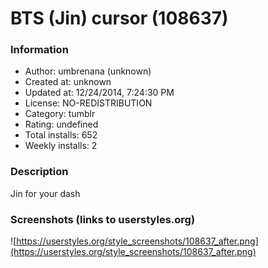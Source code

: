 # BTS (Jin) cursor (108637)

### Information
- Author: umbrenana (unknown)
- Created at: unknown
- Updated at: 12/24/2014, 7:24:30 PM
- License: NO-REDISTRIBUTION
- Category: tumblr
- Rating: undefined
- Total installs: 652
- Weekly installs: 2


### Description
Jin for your dash


### Screenshots (links to userstyles.org)
![https://userstyles.org/style_screenshots/108637_after.png](https://userstyles.org/style_screenshots/108637_after.png)


